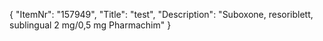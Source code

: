 {
  "ItemNr": "157949",
  "Title": "test",
  "Description": "Suboxone, resoriblett, sublingual 2 mg/0,5 mg Pharmachim"
}